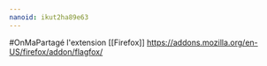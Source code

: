 ```yaml
---
nanoid: ikut2ha89e63
---
```

#OnMaPartagé l'extension [[Firefox]] https://addons.mozilla.org/en-US/firefox/addon/flagfox/
